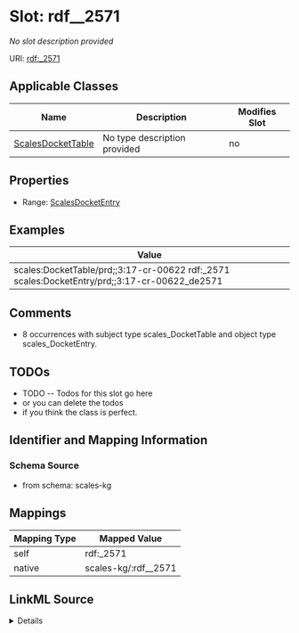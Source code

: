 

# Slot: rdf__2571


_No slot description provided_





URI: [rdf:_2571](http://www.w3.org/1999/02/22-rdf-syntax-ns#_2571)



<!-- no inheritance hierarchy -->





## Applicable Classes

| Name | Description | Modifies Slot |
| --- | --- | --- |
| [ScalesDocketTable](../classes/ScalesDocketTable.md) | No type description provided |  no  |







## Properties

* Range: [ScalesDocketEntry](../classes/ScalesDocketEntry.md)






## Examples

| Value |
| --- |
| scales:DocketTable/prd;;3:17-cr-00622 rdf:_2571 scales:DocketEntry/prd;;3:17-cr-00622_de2571 |

## Comments

* 8 occurrences with subject type scales_DocketTable and object type scales_DocketEntry.

## TODOs

* TODO -- Todos for this slot go here
* or you can delete the todos
* if you think the class is perfect.

## Identifier and Mapping Information







### Schema Source


* from schema: scales-kg




## Mappings

| Mapping Type | Mapped Value |
| ---  | ---  |
| self | rdf:_2571 |
| native | scales-kg/:rdf__2571 |




## LinkML Source

<details>
```yaml
name: rdf__2571
description: No slot description provided
todos:
- TODO -- Todos for this slot go here
- or you can delete the todos
- if you think the class is perfect.
comments:
- 8 occurrences with subject type scales_DocketTable and object type scales_DocketEntry.
examples:
- value: scales:DocketTable/prd;;3:17-cr-00622 rdf:_2571 scales:DocketEntry/prd;;3:17-cr-00622_de2571
from_schema: scales-kg
rank: 1000
slot_uri: rdf:_2571
alias: rdf__2571
domain_of:
- scales_DocketTable
range: scales_DocketEntry

```
</details>